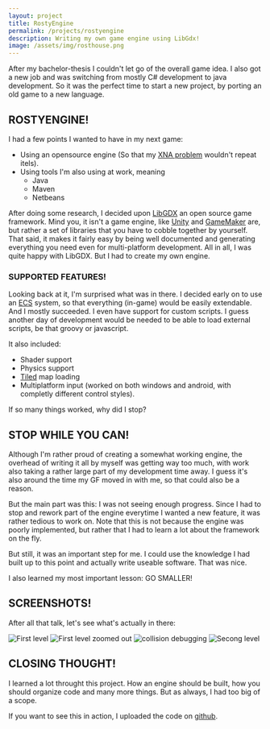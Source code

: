 ```yaml
---
layout: project
title: RostyEngine
permalink: /projects/rostyengine
description: Writing my own game engine using LibGdx!
image: /assets/img/rosthouse.png
---
```

After my bachelor-thesis I couldn't let go of the overall game idea. I also got a new job and was switching from mostly C# development to java development. So it was the perfect time to start a new project, by porting an old game to a new language.

## ROSTYENGINE!
I had a few points I wanted to have in my next game:
- Using an opensource engine (So that my [XNA problem]({{site.url}}/projects/multipac) wouldn't repeat itels).
- Using tools I'm also using at work, meaning
    - Java
    - Maven
    - Netbeans

After doing some research, I decided upon [LibGDX](http://libgdx.badlogicgames.com/) an open source game framework. Mind you, it isn't a game engine, like [Unity]() and [GameMaker]() are, but rather a set of libraries that you have to cobble together by yourself. That said, it makes it fairly easy by being well documented and generating everything you need even for multi-platform development. All in all, I was quite happy with LibGDX. But I had to create my own engine.

### SUPPORTED FEATURES!
Looking back at it, I'm surprised what was in there. I decided early on to use an [ECS](https://github.com/libgdx/ashley) system, so that everything (in-game) would be easily extendable. And I mostly succeeded. I even have support for custom scripts. I guess another day of development would be needed to be able to load external scripts, be that groovy or javascript.

It also included:
- Shader support
- Physics support
- [Tiled](http://www.mapeditor.org/) map loading
- Multiplatform input (worked on both windows and android, with completly different control styles).

If so many things worked, why did I stop?

## STOP WHILE YOU CAN!
Although I'm rather proud of creating a somewhat working engine, the overhead of writing it all by myself was getting way too much, with work also taking a rather large part of my development time away. I guess it's also around the time my GF moved in with me, so that could also be a reason.

But the main part was this: I was not seeing enough progress. Since I had to stop and rework part of the engine everytime I wanted a new feature, it was rather tedious to work on. Note that this is not because the engine was poorly implemented, but rather that I had to learn a lot about the framework on the fly.

But still, it was an important step for me. I could use the knowledge I had built up to this point and actually write useable software. That was nice.

I also learned my most important lesson: GO SMALLER!

## SCREENSHOTS!
After all that talk, let's see what's actually in there:

![First level]({{site.url}}/assets/img/projects/rostyengine/first_level_start.png)
![First level zoomed out]({{site.url}}/assets/img/projects/rostyengine/first_level_zoomed_out.png)
![collision debugging]({{site.url}}/assets/img/projects/rostyengine/debug_collisions.png)
![Secong level]({{site.url}}/assets/img/projects/rostyengine/second_level.png)

## CLOSING THOUGHT!
I learned a lot throught this project. How an engine should be built, how you should organize code and many more things. But as always, I had too big of a scope.

If you want to see this in action, I uploaded the code on [github](https://github.com/Rosthouse/RostyEngine).